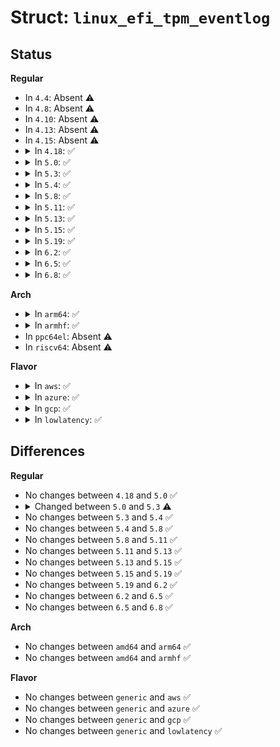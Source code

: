 # Struct: <code>linux_efi_tpm_eventlog</code>

## Status
<b>Regular</b>
<ul>
<li>
In <code>4.4</code>: Absent ⚠️
</li>
<li>
In <code>4.8</code>: Absent ⚠️
</li>
<li>
In <code>4.10</code>: Absent ⚠️
</li>
<li>
In <code>4.13</code>: Absent ⚠️
</li>
<li>
In <code>4.15</code>: Absent ⚠️
</li>
<li>
<details>
<summary>In <code>4.18</code>: ✅</summary>

```c
struct linux_efi_tpm_eventlog {
    u32 size;
    u8 version;
    u8 log[0];
};
```
</details>
</li>
<li>
<details>
<summary>In <code>5.0</code>: ✅</summary>

```c
struct linux_efi_tpm_eventlog {
    u32 size;
    u8 version;
    u8 log[0];
};
```
</details>
</li>
<li>
<details>
<summary>In <code>5.3</code>: ✅</summary>

```c
struct linux_efi_tpm_eventlog {
    u32 size;
    u32 final_events_preboot_size;
    u8 version;
    u8 log[0];
};
```
</details>
</li>
<li>
<details>
<summary>In <code>5.4</code>: ✅</summary>

```c
struct linux_efi_tpm_eventlog {
    u32 size;
    u32 final_events_preboot_size;
    u8 version;
    u8 log[0];
};
```
</details>
</li>
<li>
<details>
<summary>In <code>5.8</code>: ✅</summary>

```c
struct linux_efi_tpm_eventlog {
    u32 size;
    u32 final_events_preboot_size;
    u8 version;
    u8 log[0];
};
```
</details>
</li>
<li>
<details>
<summary>In <code>5.11</code>: ✅</summary>

```c
struct linux_efi_tpm_eventlog {
    u32 size;
    u32 final_events_preboot_size;
    u8 version;
    u8 log[0];
};
```
</details>
</li>
<li>
<details>
<summary>In <code>5.13</code>: ✅</summary>

```c
struct linux_efi_tpm_eventlog {
    u32 size;
    u32 final_events_preboot_size;
    u8 version;
    u8 log[0];
};
```
</details>
</li>
<li>
<details>
<summary>In <code>5.15</code>: ✅</summary>

```c
struct linux_efi_tpm_eventlog {
    u32 size;
    u32 final_events_preboot_size;
    u8 version;
    u8 log[0];
};
```
</details>
</li>
<li>
<details>
<summary>In <code>5.19</code>: ✅</summary>

```c
struct linux_efi_tpm_eventlog {
    u32 size;
    u32 final_events_preboot_size;
    u8 version;
    u8 log[0];
};
```
</details>
</li>
<li>
<details>
<summary>In <code>6.2</code>: ✅</summary>

```c
struct linux_efi_tpm_eventlog {
    u32 size;
    u32 final_events_preboot_size;
    u8 version;
    u8 log[0];
};
```
</details>
</li>
<li>
<details>
<summary>In <code>6.5</code>: ✅</summary>

```c
struct linux_efi_tpm_eventlog {
    u32 size;
    u32 final_events_preboot_size;
    u8 version;
    u8 log[0];
};
```
</details>
</li>
<li>
<details>
<summary>In <code>6.8</code>: ✅</summary>

```c
struct linux_efi_tpm_eventlog {
    u32 size;
    u32 final_events_preboot_size;
    u8 version;
    u8 log[0];
};
```
</details>
</li>
</ul>
<b>Arch</b>
<ul>
<li>
<details>
<summary>In <code>arm64</code>: ✅</summary>

```c
struct linux_efi_tpm_eventlog {
    u32 size;
    u32 final_events_preboot_size;
    u8 version;
    u8 log[0];
};
```
</details>
</li>
<li>
<details>
<summary>In <code>armhf</code>: ✅</summary>

```c
struct linux_efi_tpm_eventlog {
    u32 size;
    u32 final_events_preboot_size;
    u8 version;
    u8 log[0];
};
```
</details>
</li>
<li>
In <code>ppc64el</code>: Absent ⚠️
</li>
<li>
In <code>riscv64</code>: Absent ⚠️
</li>
</ul>
<b>Flavor</b>
<ul>
<li>
<details>
<summary>In <code>aws</code>: ✅</summary>

```c
struct linux_efi_tpm_eventlog {
    u32 size;
    u32 final_events_preboot_size;
    u8 version;
    u8 log[0];
};
```
</details>
</li>
<li>
<details>
<summary>In <code>azure</code>: ✅</summary>

```c
struct linux_efi_tpm_eventlog {
    u32 size;
    u32 final_events_preboot_size;
    u8 version;
    u8 log[0];
};
```
</details>
</li>
<li>
<details>
<summary>In <code>gcp</code>: ✅</summary>

```c
struct linux_efi_tpm_eventlog {
    u32 size;
    u32 final_events_preboot_size;
    u8 version;
    u8 log[0];
};
```
</details>
</li>
<li>
<details>
<summary>In <code>lowlatency</code>: ✅</summary>

```c
struct linux_efi_tpm_eventlog {
    u32 size;
    u32 final_events_preboot_size;
    u8 version;
    u8 log[0];
};
```
</details>
</li>
</ul>

## Differences
<b>Regular</b>
<ul>
<li>
No changes between <code>4.18</code> and <code>5.0</code> ✅
</li>
<li>
<details>
<summary>Changed between <code>5.0</code> and <code>5.3</code> ⚠️</summary>
<ul>
<li>
<b>Field added. </b>
<code>u32 final_events_preboot_size</code>
</li>
</ul>
</details>
</li>
<li>
No changes between <code>5.3</code> and <code>5.4</code> ✅
</li>
<li>
No changes between <code>5.4</code> and <code>5.8</code> ✅
</li>
<li>
No changes between <code>5.8</code> and <code>5.11</code> ✅
</li>
<li>
No changes between <code>5.11</code> and <code>5.13</code> ✅
</li>
<li>
No changes between <code>5.13</code> and <code>5.15</code> ✅
</li>
<li>
No changes between <code>5.15</code> and <code>5.19</code> ✅
</li>
<li>
No changes between <code>5.19</code> and <code>6.2</code> ✅
</li>
<li>
No changes between <code>6.2</code> and <code>6.5</code> ✅
</li>
<li>
No changes between <code>6.5</code> and <code>6.8</code> ✅
</li>
</ul>
<b>Arch</b>
<ul>
<li>
No changes between <code>amd64</code> and <code>arm64</code> ✅
</li>
<li>
No changes between <code>amd64</code> and <code>armhf</code> ✅
</li>
</ul>
<b>Flavor</b>
<ul>
<li>
No changes between <code>generic</code> and <code>aws</code> ✅
</li>
<li>
No changes between <code>generic</code> and <code>azure</code> ✅
</li>
<li>
No changes between <code>generic</code> and <code>gcp</code> ✅
</li>
<li>
No changes between <code>generic</code> and <code>lowlatency</code> ✅
</li>
</ul>

